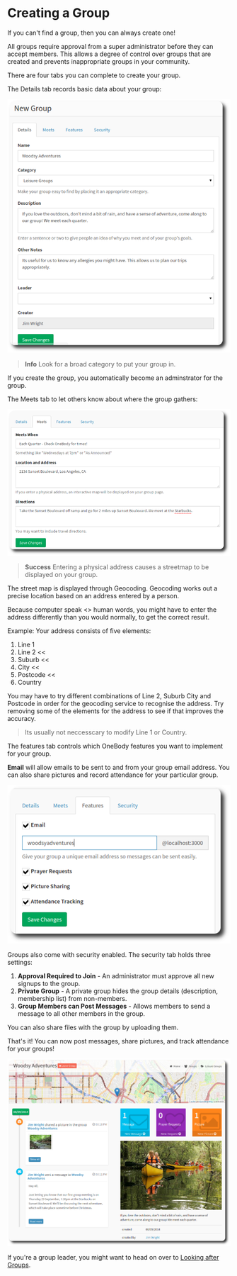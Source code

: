 # Creating a Group

If you can't find a group, then you can always create one!

All groups require approval from a super administrator before they can accept members. This allows a degree of control over groups that are created and prevents inappropriate groups in your community.

There are four tabs you can complete to create your group.

The Details tab records basic data about your group:

![Create a group](../img/groups/groups-3.png)


>**Info** Look for a broad category to put your group in.

If you create the group, you automatically become an adminstrator for the group.

The Meets tab to let others know about where the group gathers:

![Group-meeting-info](../img/groups/groups-4.png)


> **Success** Entering a physical address causes a streetmap to be displayed on your group.

The street map is displayed through Geocoding. Geocoding works out a precise location based on an address entered by a person.

Because computer speak <> human words, you might have to enter the address differently than you would normally, to get the correct result.

Example: Your address consists of five elements:
1. Line 1
2. Line 2  <<
3. Suburb  <<
4. City  <<
5. Postcode <<
5. Country

You may have to try different combinations of Line 2, Suburb City and Postcode in order for the geocoding service to recognise the address. Try removing some of the elements for the address to see if that improves the accuracy.

> Its usually not neccesscary to modify Line 1 or Country.

The features tab controls which OneBody features you want to implement for your group.

**Email** will allow emails to be sent to and from your group email address. You can also share pictures and record attendance for your particular group.

![Group-meeting-info](../img/groups/groups-5.png)

Groups also come with security enabled. The security tab holds three settings:

1. **Approval Required to Join** - An administrator must approve all new signups to the group.
2. **Private Group** - A private group hides the group details (description, membership list) from non-members.
3. **Group Members can Post Messages** - Allows members to send a message to all other members in the group.

You can also share files with the group by uploading them.


That's it! You can now post messages, share pictures, and track attendance for your groups!

![Completed group](../img/groups/groups-6.png)

If you're a group leader, you might want to head on over to [Looking after Groups](../administration/looking_after_groups.html).

